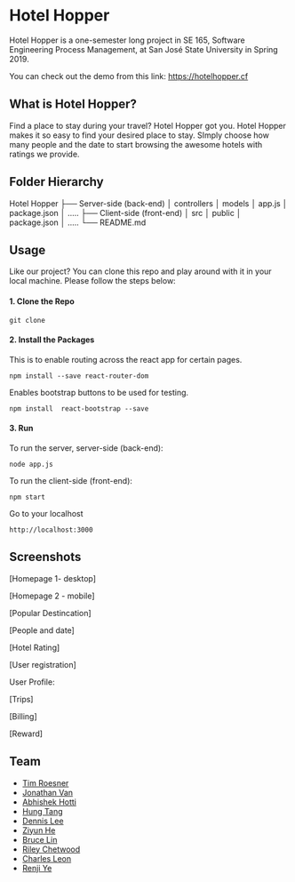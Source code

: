 # Hotel Hopper
Hotel Hopper is a one-semester long project in SE 165, Software Engineering Process Management, at San José State University in Spring 2019.

You can check out the demo from this link: https://hotelhopper.cf



## What is Hotel Hopper?

Find a place to stay during your travel? Hotel Hopper got you. Hotel Hopper makes it so easy to find your desired place to stay. SImply choose how many people and the date to start browsing the awesome hotels with ratings we provide. 



## Folder Hierarchy

Hotel Hopper
├── Server-side (back-end)
│        controllers
│        models
│        app.js
│        package.json
│        .....
├── Client-side (front-end)
│        src
│        public
│        package.json
│        .....
└── README.md



## Usage

Like our project? You can clone this repo and play around with it in your local machine. Please follow the steps below:

#### 1. Clone the Repo

`git clone`

#### 2. Install the Packages

This is to enable routing across the react app for certain pages.

`npm install --save react-router-dom`

Enables bootstrap buttons to be used for testing.

`npm install  react-bootstrap --save`

#### 3. Run

To run the server, server-side (back-end):

`node app.js`

To run the client-side (front-end):

`npm start`

Go to your localhost

`http://localhost:3000`



## Screenshots

[Homepage 1- desktop]

[Homepage 2 - mobile]

[Popular Destincation]

[People and date]

[Hotel Rating]

[User registration]

User Profile:

[Trips]

[Billing]

[Reward]



## Team

* [Tim Roesner](https://github.com/timroesner "Tim Roesner Title")
* [Jonathan Van](https://github.com/jvan1997 "Jonathan Van Title")
* [Abhishek Hotti](https://github.com/abhishekhotti "Abhishek Hotti Title")
* [Hung Tang](https://github.com/hungtang2901 "Hung Tang Title")
* [Dennis Lee](https://github.com/DennisLee "Dennis Lee Title")
* [Ziyun He](https://github.com/ZiyunHe "Ziyun He Title")
* [Bruce Lin](https://github.com/brucelin1218 "Bruce Lin Title")
* [Riley Chetwood](https://github.com/rchetwood "Riley Chetwood Title")
* [Charles Leon](https://github.com/Charlesleonius "Charles Leon Title")
* [Renji Ye](https://github.com/renjieye07 "Renji Ye Title")